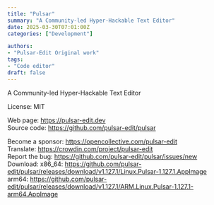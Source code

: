 ```yaml
---
title: "Pulsar"
summary: "A Community-led Hyper-Hackable Text Editor"
date: 2025-03-30T07:01:00Z
categories: ["Development"]

authors:
- "Pulsar-Edit Original work"
tags: 
- "Code editor"
draft: false
---
```


A Community-led Hyper-Hackable Text Editor

License: MIT

Web page: <https://pulsar-edit.dev>  
Source code: <https://github.com/pulsar-edit/pulsar>

Become a sponsor: <https://opencollective.com/pulsar-edit>  
Translate: <https://crowdin.com/project/pulsar-edit>  
Report the bug: <https://github.com/pulsar-edit/pulsar/issues/new>  
Download:   x86_64: <https://github.com/pulsar-edit/pulsar/releases/download/v1.127.1/Linux.Pulsar-1.127.1.AppImage>  
            arm64: <https://github.com/pulsar-edit/pulsar/releases/download/v1.127.1/ARM.Linux.Pulsar-1.127.1-arm64.AppImage>
